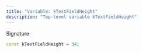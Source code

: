 ```yaml
---
title: "Variable: kTextFieldHeight"
description: "Top-level variable kTextFieldHeight"
---
```


Signature
```dart
const kTextFieldHeight = 34;
```
